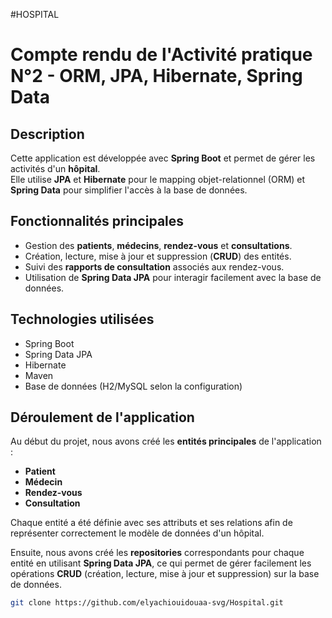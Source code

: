 #HOSPITAL
# Compte rendu de l'Activité pratique N°2 - ORM, JPA, Hibernate, Spring Data

## Description
Cette application est développée avec **Spring Boot** et permet de gérer les activités d'un **hôpital**.  
Elle utilise **JPA** et **Hibernate** pour le mapping objet-relationnel (ORM) et **Spring Data** pour simplifier l'accès à la base de données.

## Fonctionnalités principales
- Gestion des **patients**, **médecins**, **rendez-vous** et **consultations**.
- Création, lecture, mise à jour et suppression (**CRUD**) des entités.
- Suivi des **rapports de consultation** associés aux rendez-vous.
- Utilisation de **Spring Data JPA** pour interagir facilement avec la base de données.

## Technologies utilisées
- Spring Boot  
- Spring Data JPA  
- Hibernate  
- Maven  
- Base de données (H2/MySQL selon la configuration)

## Déroulement de l'application

Au début du projet, nous avons créé les **entités principales** de l'application :  
- **Patient**  
- **Médecin**  
- **Rendez-vous**  
- **Consultation**  

Chaque entité a été définie avec ses attributs et ses relations afin de représenter correctement le modèle de données d'un hôpital.

Ensuite, nous avons créé les **repositories** correspondants pour chaque entité en utilisant **Spring Data JPA**, ce qui permet de gérer facilement les opérations **CRUD** (création, lecture, mise à jour et suppression) sur la base de données.

   ```bash
   git clone https://github.com/elyachiouidouaa-svg/Hospital.git
